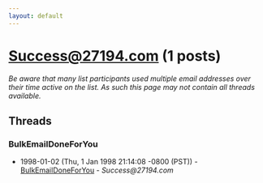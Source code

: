 ```yaml
---
layout: default
---
```


# Success@27194.com (1 posts)

_Be aware that many list participants used multiple email addresses over their time active on the list. As such this page may not contain all threads available._

## Threads

### BulkEmailDoneForYou
+ 1998-01-02 (Thu, 1 Jan 1998 21:14:08 -0800 (PST)) - [BulkEmailDoneForYou](/archive/1998/01/c2f381b86404fdc558089bcefe3f2d546cdf65bd8cfacba36c45276df8c008fd) - _Success@27194.com_

